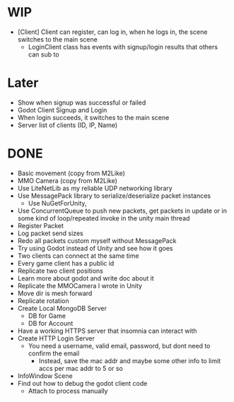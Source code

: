 # WIP
- [Client] Client can register, can log in, when he logs in, the scene switches to the main scene
    - LoginClient class has events with signup/login results that others can sub to

# Later
- Show when signup was successful or failed
- Godot Client Signup and Login
- When login succeeds, it switches to the main scene
- Server list of clients (ID, IP, Name)

# DONE
- Basic movement (copy from M2Like)
- MMO Camera (copy from M2Like)
- Use LiteNetLib as my reliable UDP networking library
- Use MessagePack library to serialize/deserialize packet instances
    - Use NuGetForUnity, 
- Use ConcurrentQueue to push new packets, get packets in update or in some kind of loop/repeated invoke in the unity main thread
- Register Packet
- Log packet send sizes
- Redo all packets custom myself without MessagePack
- Try using Godot instead of Unity and see how it goes
- Two clients can connect at the same time
- Every game client has a public id
- Replicate two client positions
- Learn more about godot and write doc about it
- Replicate the MMOCamera I wrote in Unity
- Move dir is mesh forward
- Replicate rotation
- Create Local MongoDB Server
    - DB for Game
    - DB for Account
- Have a working HTTPS server that insomnia can interact with
- Create HTTP Login Server
    - You need a username, valid email, password, but dont need to confirm the email
        - Instead, save the mac addr and maybe some other info to limit accs per mac addr to 5 or so
- InfoWindow Scene
- Find out how to debug the godot client code
    - Attach to process manually

